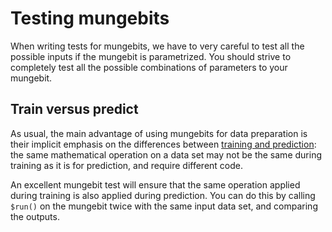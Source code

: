 Testing mungebits
=================

When writing tests for mungebits, we have to very careful to test
all the possible inputs if the mungebit is parametrized. You should
strive to completely test all the possible combinations of parameters
to your mungebit.

Train versus predict
--------------------

As usual, the main advantage of using mungebits for data preparation
is their implicit emphasis on the differences between
[training and prediction](../../../lib/mungebits): the same mathematical
operation on a data set may not be the same during training as it is
for prediction, and require different code.

An excellent mungebit test will ensure that the same operation applied
during training is also applied during prediction. You can do this
by calling `$run()` on the mungebit twice with the same input data set,
and comparing the outputs.
